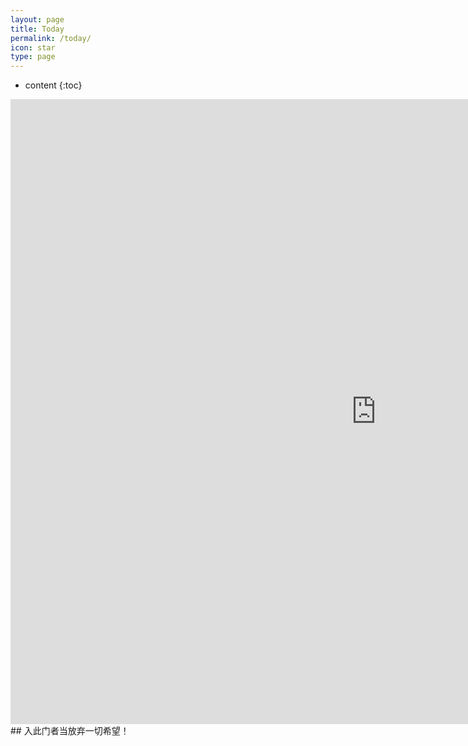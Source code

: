 ```yaml
---
layout: page
title: Today
permalink: /today/
icon: star
type: page
---
```

* content
{:toc}
<iframe frameborder="0" width="1170" height="1000" scrolling="no" src="http://paper.7h365.com/Members/MemberIndex"></iframe>
## 入此门者当放弃一切希望！
